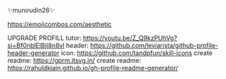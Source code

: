 
✨munirudin26✨
<!--⠀⠀⠀⠀⠀⠀⠀⠀⠀⠀⠀⠀⠀⠀⢀⠀⠀⠀⠀⠀⠀⠀⠀⠀
⠀⠀⠀⢠⡾⠲⠶⣤⣀⣠⣤⣤⣤⡿⠛⠿⡴⠾⠛⢻⡆⠀⠀⠀
⠀⠀⠀⣼⠁⠀⠀⠀⠉⠁⠀⢀⣿⠐⡿⣿⠿⣶⣤⣤⣷⡀⠀⠀
⠀⠀⠀⢹⡶⠀⠀⠀⠀⠀⠀⠈⢯⣡⣿⣿⣀⣰⣿⣦⢂⡏⠀⠀
⠀⠀⢀⡿⠀⠀⠀⠀⠀⠀⠀⠀⠀⠀⠀⠈⠉⠹⣍⣭⣾⠁⠀⠀
⠀⣀⣸⣇⠀⠀⠀⠀⠀⠀⠀⠀⠀⠀⠀⠀⠀⠀⠀⢀⣸⣧⣤⡀
⠈⠉⠹⣏⡁⠀⢸⣿⠀⠀⠀⢀⡀⠀⠀⠀⣿⠆⠀⢀⣸⣇⣀⠀
⠀⠐⠋⢻⣅⡄⢀⣀⣀⡀⠀⠯⠽⠂⢀⣀⣀⡀⠀⣤⣿⠀⠉⠀
⠀⠀⠴⠛⠙⣳⠋⠉⠉⠙⣆⠀⠀⢰⡟⠉⠈⠙⢷⠟⠈⠙⠂⠀
⠀⠀⠀⠀⠀⢻⣄⣠⣤⣴⠟⠛⠛⠛⢧⣤⣤⣀⡾⠀⠀⠀⠀⠀
-->
https://emojicombos.com/aesthetic

UPGRADE PROFILL
tutor: https://youtu.be/Z_Q9kzPUhVg?si=Bf0nblElBjl8n8vl
header: https://github.com/leviarista/github-profile-header-generator
icon: https://github.com/tandpfun/skill-icons
create readme: https://gprm.itsvg.in/
create readme: https://rahuldkjain.github.io/gh-profile-readme-generator/

